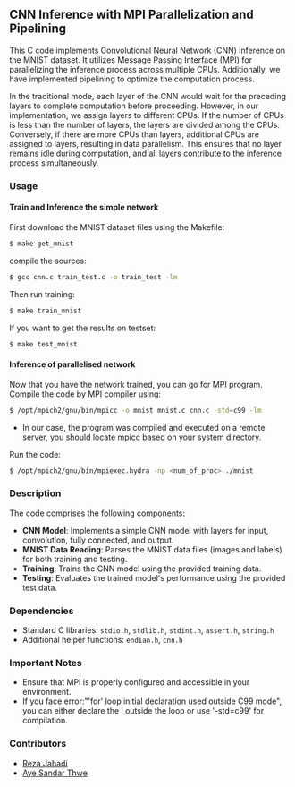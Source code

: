## CNN Inference with MPI Parallelization and Pipelining

This C code implements Convolutional Neural Network (CNN) inference on the MNIST dataset. It utilizes Message Passing Interface (MPI) for parallelizing the inference process across multiple CPUs. Additionally, we have implemented pipelining to optimize the computation process.

In the traditional mode, each layer of the CNN would wait for the preceding layers to complete computation before proceeding. However, in our implementation, we assign layers to different CPUs. If the number of CPUs is less than the number of layers, the layers are divided among the CPUs. Conversely, if there are more CPUs than layers, additional CPUs are assigned to layers, resulting in data parallelism. This ensures that no layer remains idle during computation, and all layers contribute to the inference process simultaneously.

### Usage

#### Train and Inference the simple network

First download the MNIST dataset files using the Makefile:

```sh
$ make get_mnist
```

compile the sources:

```sh
$ gcc cnn.c train_test.c -o train_test -lm
```
Then run training:

```sh
$ make train_mnist
```

If you want to get the results on testset:

```sh
$ make test_mnist
```

#### Inference of parallelised network

Now that you have the network trained, you can go for MPI program.
Compile the code by MPI compiler using:

```sh
$ /opt/mpich2/gnu/bin/mpicc -o mnist mnist.c cnn.c -std=c99 -lm
```

- In our case, the program was compiled and executed on a remote server, you should locate mpicc based on your system directory.

Run the code:

```sh
$ /opt/mpich2/gnu/bin/mpiexec.hydra -np <num_of_proc> ./mnist
```

### Description

The code comprises the following components:

- **CNN Model**: Implements a simple CNN model with layers for input, convolution, fully connected, and output.
- **MNIST Data Reading**: Parses the MNIST data files (images and labels) for both training and testing.
- **Training**: Trains the CNN model using the provided training data.
- **Testing**: Evaluates the trained model's performance using the provided test data.

### Dependencies
- Standard C libraries: `stdio.h`, `stdlib.h`, `stdint.h`, `assert.h`, `string.h`
- Additional helper functions: `endian.h`, `cnn.h`


### Important Notes
- Ensure that MPI is properly configured and accessible in your environment.
- If you face error:"'for' loop initial declaration used outside C99 mode", you can either declare the i outside the loop or use '-std=c99' for compilation.

### Contributors
- [Reza Jahadi](https://github.com/rezajahadi)
- [Aye Sandar Thwe](https://github.com/ayesandarthwe)

